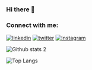 ### Hi there 👋
<!--
**yagizgokce/yagizgokce** is a ✨ _special_ ✨ repository because its `README.md` (this file) appears on your GitHub profile.

Here are some ideas to get you started:
- 🔭 I’m currently working on ...

- 👯 I’m looking to collaborate on ...
- 🤔 I’m looking for help with ...
- 💬 Ask me about ...
- 📫 How to reach me: ...
- 😄 Pronouns: ...
- ⚡ Fun fact: ...

#### This week I spent my time on
[![yagizgokce's wakatime stats](https://github-readme-stats.vercel.app/api/wakatime?username=yagizgokce)](https://github.com/anuraghazra/github-readme-stats)
-->
### Connect with me:
[![linkedin](https://user-images.githubusercontent.com/104601202/179231611-25151bf1-90f6-46cb-87c5-ca54d8d40db3.png)](https://www.linkedin.com/in/yagizgokce/)
[![twitter](https://user-images.githubusercontent.com/104601202/179232120-02b58513-9e21-4c00-96e8-a7349339d35a.png)](https://twitter.com/yazgke)
[![instagram](https://user-images.githubusercontent.com/104601202/179232465-032efff7-d0c7-4c30-94e7-690edb9d58f1.png)](https://www.instagram.com/yazgke)
</br>

![Github stats 2](https://github-readme-stats.vercel.app/api?username=yagizgokce&show_icons=true&theme=radical)

![Top Langs](https://github-readme-stats.vercel.app/api/top-langs/?username=yagizgokce&theme=radical&layout=compact)
